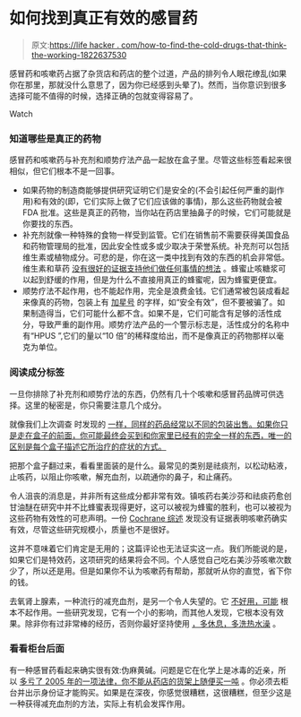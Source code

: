 # 如何找到真正有效的感冒药

> 原文:[https://life hacker . com/how-to-find-the-cold-drugs-that-think-the-working-1822637530](https://lifehacker.com/how-to-find-the-cold-medicines-that-actually-work-1822637530)

感冒药和咳嗽药占据了杂货店和药店的整个过道，产品的排列令人眼花缭乱(如果你在那里，那就没什么意思了，因为你已经感到头晕了)。然而，当你意识到很多选择可能不值得的时候，选择正确的包就变得容易了。

Watch

### 知道哪些是真正的药物

感冒药和咳嗽药与补充剂和顺势疗法产品一起放在盒子里。尽管这些标签看起来很相似，但它们根本不是一回事。

*   如果药物的制造商能够提供研究证明它们是安全的(不会引起任何严重的副作用)和有效的(即，它们实际上做了它们应该做的事情)，那么这些药物就会被 FDA 批准。这些是真正的药物，当你站在药店里抽鼻子的时候，它们可能就是你要找的东西。
*   补充剂就像一种特殊的食物一样受到监管。它们在销售前不需要获得美国食品和药物管理局的批准，因此安全性或多或少取决于荣誉系统。补充剂可以包括维生素或植物成分。可悲的是，你在这一类中找到有效的东西的机会非常低。维生素和草药 [没有很好的证据支持他们做任何事情的想法](https://vitals.lifehacker.com/immune-boosting-supplements-won-t-protect-you-from-ba-1804490868) 。蜂蜜止咳糖浆可以起到舒缓的作用，但是为什么不直接用真正的蜂蜜呢，因为蜂蜜更便宜。
*   顺势疗法不起作用，也不能起作用，完全是浪费金钱。它们通常被包装成看起来像真的药物，包装上有 [加星号](https://vitals.lifehacker.com/homeopathic-drugs-will-have-to-carry-disclaimers-that-1789668005) 的字样，如“安全有效”，但不要被骗了。如果制造得当，它们可能什么都不含。如果不是，它们可能含有足够的活性成分，导致严重的副作用。顺势疗法产品的一个警示标志是，活性成分的名称中有“HPUS ”,它们的量以“10 倍”的稀释度给出，而不是像真正的药物那样以毫克为单位。

### 阅读成分标签

一旦你排除了补充剂和顺势疗法的东西，仍然有几十个咳嗽和感冒药品牌可供选择。这里的秘密是，你只需要注意几个成分。

就像我们上次调查 时发现的 [一样，同样的药品经常以不同的包装出售。如果你只是走在盒子的前面，你可能最终会买到和你家里已经有的完全一样的东西，唯一的区别是每个盒子描述它所治疗的症状的方式。](https://lifehacker.com/how-to-make-sense-of-the-countless-confusing-cold-medi-1731341728)

把那个盒子翻过来，看看里面装的是什么。最常见的类别是祛痰剂，以松动粘液，止咳药，以阻止你咳嗽，解充血剂，以疏通你的鼻子，和止痛药。

令人沮丧的消息是，并非所有这些成分都非常有效。镇咳药右美沙芬和祛痰药愈创甘油醚在研究中并不比蜂蜜表现得更好，这可以被视为蜂蜜的胜利，也可以被视为这些药物有效性的可悲声明。一份 [Cochrane 综述](https://theconversation.com/health-check-do-cough-medicines-work-62425) 发现没有证据表明咳嗽药确实有效，尽管这些研究规模小，质量也不是很好。

这并不意味着它们肯定是无用的；这篇评论也无法证实这一点。我们所能说的是，如果它们是特效药，这项研究的结果将会不同。个人感觉自己吃右美沙芬咳嗽次数少了，所以还是用。但是如果你不认为咳嗽药有帮助，那就听从你的直觉，省下你的钱。

去氧肾上腺素，一种流行的减充血剂，是另一个令人失望的。它 [不好用，可能](https://www.washingtonpost.com/news/wonk/wp/2015/11/04/the-truth-about-cold-medicine/?utm_term=.8eb4e4d04d43) 根本不起作用。一些研究发现，它有一个小的影响，而其他人发现，它根本没有效果。除非你有过非常棒的经历，否则你最好坚持使用 [，多休息，多洗热水澡](https://lifehacker.com/how-to-most-effectively-battle-the-common-cold-5686387) 。

### 看看柜台后面

有一种感冒药看起来确实很有效:伪麻黄碱。问题是它在化学上是冰毒的近亲，所以 [多亏了 2005 年的一项法律，你不能从药店的货架上随便买一吨](https://www.acsh.org/news/2017/09/12/why-sudafed-behind-counter-meth-chemistry-lesson-11812) 。你必须去柜台并出示身份证才能购买。如果是在深夜，你感觉很糟糕，这很糟糕，但至少这是一种获得减充血剂的方法，实际上有机会发挥作用。